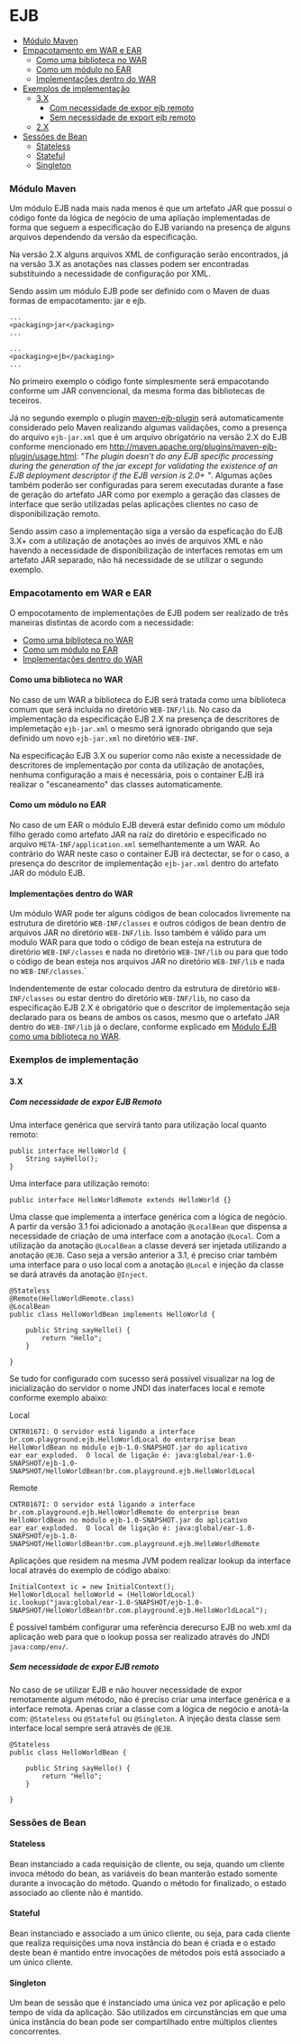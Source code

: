 # EJB

- [Módulo Maven](#módulo-maven)
- [Empacotamento em WAR e EAR](#empacotamento-em-war-e-ear)
  - [Como uma biblioteca no WAR](#como-uma-biblioteca-no-war)
  - [Como um módulo no EAR](#como-um-módulo-no-ear)
  - [Implementações dentro do WAR](#implementações-dentro-do-war)
- [Exemplos de implementação](#exemplos-de-implementação)
  - [3.X](#3x)
    - [Com necessidade de expor ejb remoto](#com-necessidade-de-expor-ejb-remoto)
    - [Sem necessidade de export ejb remoto](#com-necessidade-de-expor-ejb-remoto)
  - [2.X](#2x)
- [Sessões de Bean](#sessões-de-bean)
  - [Stateless](#stateless)
  - [Stateful](#stateful)
  - [Singleton](#singleton)
  

### Módulo Maven

Um módulo EJB nada mais nada menos é que um artefato JAR que possui o código fonte da lógica de negócio de uma apliação implementadas de forma que seguem a especificação do EJB variando na presença de alguns arquivos dependendo da versão da especificação. 

Na versão 2.X alguns arquivos XML de configuração serão encontrados, já na versão 3.X as anotações nas classes podem ser encontradas substituindo a necessidade de configuração por XML. 

Sendo assim um módulo EJB pode ser definido com o Maven de duas formas de empacotamento: jar e ejb.

```
...
<packaging>jar</packaging>
...
```
```
...
<packaging>ejb</packaging>
...
```

No primeiro exemplo o código fonte simplesmente será empacotando conforme um JAR convencional, da mesma forma das bibliotecas de teceiros. 

Já no segundo exemplo o plugin [maven-ejb-plugin](http://maven.apache.org/plugins/maven-ejb-plugin/index.html) será automaticamente considerado pelo Maven realizando algumas validações, como a presença do arquivo `ejb-jar.xml` que é um arquivo obrigatório na versão 2.X do EJB conforme mencionado em http://maven.apache.org/plugins/maven-ejb-plugin/usage.html: *"The plugin doesn't do any EJB specific processing during the generation of the jar except for validating the existence of an EJB deployment descriptor if the EJB version is 2.0+ "*. Algumas ações também poderão ser configuradas para serem executadas durante a fase de geração do artefato JAR como por exemplo a geração das classes de interface que serão utilizadas pelas aplicações clientes no caso de disponibilização remoto.

Sendo assim caso a implementação siga a versão da espeficação do EJB 3.X+ com a utilização de anotações ao invés de arquivos XML e não havendo a necessidade de disponibilização de interfaces remotas em um artefato JAR separado, não há necessidade de se utilizar o segundo exemplo.

### Empacotamento em WAR e EAR

O empocotamento de implementações de EJB podem ser realizado de três maneiras distintas de acordo com a necessidade:

- [Como uma biblioteca no WAR](#como-uma-biblioteca-no-war)
- [Como um módulo no EAR](#como-um-módulo-no-ear)
- [Implementações dentro do WAR](#implementações-dentro-do-war)

#### Como uma biblioteca no WAR

No caso de um WAR a biblioteca do EJB será tratada como uma biblioteca comum que será incluída no diretório `WEB-INF/lib`. No caso da implementação da especificação EJB 2.X na presença de descritores de implemetação `ejb-jar.xml` o mesmo será  ignorado obrigando que seja definido um novo `ejb-jar.xml` no diretório `WEB-INF`. 

Na especificação EJB 3.X ou superior como não existe a necessidade de descritores de implementação por conta da utilização de anotações, nenhuma configuração a mais é necessária, pois o container EJB irá realizar o "escaneamento" das classes automaticamente.

#### Como um módulo no EAR

No caso de um EAR o módulo EJB deverá estar definido como um módulo filho gerado como artefato JAR na raíz do diretório e especificado no arquivo `META-INF/application.xml` semelhantemente a um WAR. Ao contrário do WAR neste caso o container EJB irá dectectar, se for o caso, a presença do descritor de implementação `ejb-jar.xml` dentro do artefato JAR do módulo EJB.

#### Implementações dentro do WAR

Um módulo WAR pode ter alguns códigos de bean colocados livremente na estrutura de diretório `WEB-INF/classes` e outros códigos de bean dentro de arquivos JAR no diretório `WEB-INF/lib`. Isso também é válido para um modulo WAR para que todo o código de bean esteja na estrutura de diretório `WEB-INF/classes` e nada no diretório `WEB-INF/lib` ou para que todo o código de bean esteja nos arquivos JAR no diretório `WEB-INF/lib` e nada no `WEB-INF/classes`.`

Indendentemente de estar colocado dentro da estrutura de diretório `WEB-INF/classes` ou estar dentro do diretório `WEB-INF/lib`, no caso da especificação EJB 2.X é obrigatório que o descritor de implementação seja declarado para os beans de ambos os casos, mesmo que o artefato JAR dentro do `WEB-INF/lib` já o declare, conforme explicado em [Módulo EJB como uma biblioteca no WAR](#como-uma-biblioteca-no-war).

### Exemplos de implementação

#### 3.X

##### Com necessidade de expor EJB Remoto

Uma interface genérica que servirá tanto para utilização local quanto remoto:

```
public interface HelloWorld {
    String sayHello();
}
```

Uma interface para utilização remoto:

```
public interface HelloWorldRemote extends HelloWorld {}
```

Uma classe que implementa a interface genérica com a lógica de negócio. A partir da versão 3.1 foi adicionado a anotação `@LocalBean` que dispensa a necessidade de criação de uma interface com a anotação `@Local`. Com a utilização da anotação `@LocalBean` a classe deverá ser injetada utilizando a anotação `@EJB`. Caso seja a versão anterior a 3.1, é preciso criar também uma interface para o uso local com a anotação `@Local` e injeção da classe se dará através da anotação `@Inject`. 

```
@Stateless
@Remote(HelloWorldRemote.class)
@LocalBean
public class HelloWorldBean implements HelloWorld {

    public String sayHello() {
        return "Hello";
    }

}
```

Se tudo for configurado com sucesso será possível visualizar na log de inicialização do servidor o nome JNDI das inaterfaces local e remote conforme exemplo abaixo:

Local

```
CNTR0167I: O servidor está ligando a interface br.com.playground.ejb.HelloWorldLocal do enterprise bean HelloWorldBean no módulo ejb-1.0-SNAPSHOT.jar do aplicativo ear_ear_exploded.  O local de ligação é: java:global/ear-1.0-SNAPSHOT/ejb-1.0-SNAPSHOT/HelloWorldBean!br.com.playground.ejb.HelloWorldLocal
```

Remote

```
CNTR0167I: O servidor está ligando a interface br.com.playground.ejb.HelloWorldRemote do enterprise bean HelloWorldBean no módulo ejb-1.0-SNAPSHOT.jar do aplicativo ear_ear_exploded.  O local de ligação é: java:global/ear-1.0-SNAPSHOT/ejb-1.0-SNAPSHOT/HelloWorldBean!br.com.playground.ejb.HelloWorldRemote
```

Aplicações que residem na mesma JVM podem realizar lookup da interface local através do exemplo de código abaixo:

```
InitialContext ic = new InitialContext();
HelloWorldLocal helloWorld = (HelloWorldLocal) ic.lookup("java:global/ear-1.0-SNAPSHOT/ejb-1.0-SNAPSHOT/HelloWorldBean!br.com.playground.ejb.HelloWorldLocal");
```

É possível também configurar uma referência derecurso EJB no web.xml da aplicação web para que o lookup possa ser realizado através do JNDI `java:comp/env/`.


##### Sem necessidade de expor EJB remoto

No caso de se utilizar EJB e não houver necessidade de expor remotamente algum método, não é preciso criar uma interface genérica e a interface remota. Apenas criar a classe com a lógica de negócio e anotá-la com: `@Stateless` ou `@Stateful` ou `@Singleton`. A injeção desta classe sem interface local sempre será através de `@EJB`.

```
@Stateless
public class HelloWorldBean {

    public String sayHello() {
        return "Hello";
    }

}
```

### Sessões de Bean

#### Stateless

Bean instanciado a cada requisição de cliente, ou seja, quando um cliente invoca método do bean, as variáveis do bean manterão estado somente durante a invocação do método. Quando o método for finalizado, o estado associado ao cliente não é mantido.

#### Stateful

Bean instanciado e associado a um único cliente, ou seja, para cada cliente que realiza requisições uma nova instância do bean é criada e o estado deste bean é mantido entre invocações de métodos pois está associado a um único cliente.

#### Singleton

Um bean de sessão que é instanciado uma única vez por aplicação e pelo tempo de vida da aplicação. São utilizados em circunstâncias em que uma única instância do bean pode ser compartilhado entre múltiplos clientes concorrentes.

